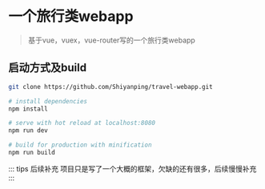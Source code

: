 # 一个旅行类webapp

> 基于vue，vuex，vue-router写的一个旅行类webapp

## 启动方式及build

``` bash
git clone https://github.com/Shiyanping/travel-webapp.git

# install dependencies
npm install

# serve with hot reload at localhost:8080
npm run dev

# build for production with minification
npm run build
```

::: tips 后续补充
项目只是写了一个大概的框架，欠缺的还有很多，后续慢慢补充
:::